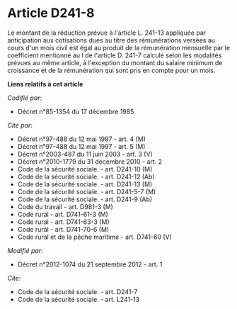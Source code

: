 # Article D241-8

Le montant de la réduction prévue à l'article L. 241-13 appliquée par anticipation aux cotisations dues au titre des
rémunérations versées au cours d'un mois civil est égal au produit de la rémunération mensuelle par le coefficient mentionné
au I de l'article D. 241-7 calculé selon les modalités prévues au même article, à l'exception du montant du salaire minimum
de croissance et de la rémunération qui sont pris en compte pour un mois.

**Liens relatifs à cet article**

_Codifié par_:

  - Décret n°85-1354 du 17 décembre 1985

_Cité par_:

  - Décret n°97-488 du 12 mai 1997 - art. 4 (M)
  - Décret n°97-488 du 12 mai 1997 - art. 5 (M)
  - Décret n°2003-487 du 11 juin 2003 - art. 3 (V)
  - Décret n°2010-1779 du 31 décembre 2010 - art. 2
  - Code de la sécurité sociale. - art. D241-10 (M)
  - Code de la sécurité sociale. - art. D241-12 (Ab)
  - Code de la sécurité sociale. - art. D241-13 (M)
  - Code de la sécurité sociale. - art. D241-5-7 (M)
  - Code de la sécurité sociale. - art. D241-9 (Ab)
  - Code du travail - art. D981-3 (M)
  - Code rural - art. D741-61-3 (M)
  - Code rural - art. D741-63-3 (M)
  - Code rural - art. D741-70-6 (M)
  - Code rural et de la pêche maritime - art. D741-60 (V)

_Modifié par_:

  - Décret n°2012-1074 du 21 septembre 2012 - art. 1

_Cite_:

  - Code de la sécurité sociale. - art. D241-7
  - Code de la sécurité sociale. - art. L241-13
